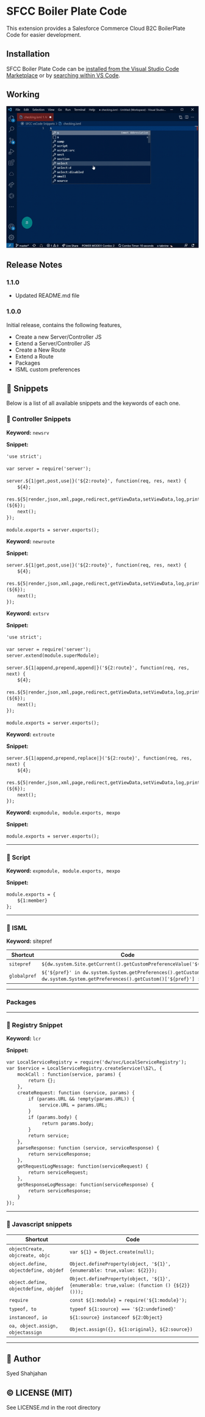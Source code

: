 # SFCC Boiler Plate Code

This extension provides a Salesforce Commerce Cloud B2C BoilerPlate Code for easier development.

## Installation

SFCC Boiler Plate Code can be [installed from the Visual Studio Code Marketplace](https://marketplace.visualstudio.com/items?itemName=novacode.sfccboilerplate) or by [searching within VS Code](https://code.visualstudio.com/docs/editor/extension-gallery#_search-for-an-extension).

## Working
![Demo](https://raw.githubusercontent.com/syed-shahjahan/sfcc_boilerplate_code/master/images/preference_gif.gif)
## Release Notes

### 1.1.0
* Updated README.md file
### 1.0.0

Initial release, contains the following features,
* Create a new Server/Controller JS
* Extend a Server/Controller JS
* Create a New Route
* Extend a Route
* Packages
* ISML custom preferences

## 🧩 Snippets
Below is a list of all available snippets and the keywords of each one.

### 🧩 Controller Snippets

**Keyword:** `newsrv`

**Snippet:**
```
'use strict';

var server = require('server');

server.${1|get,post,use|}('${2:route}', function(req, res, next) {
    ${4};
    res.${5|render,json,xml,page,redirect,getViewData,setViewData,log,print|}(${6});
    next();
});

module.exports = server.exports();
```

**Keyword:** `newroute`

**Snippet:**
```
server.${1|get,post,use|}('${2:route}', function(req, res, next) {
    ${4};
    res.${5|render,json,xml,page,redirect,getViewData,setViewData,log,print|}(${6});
    next();
});
```

**Keyword:** `extsrv`

**Snippet:**
```
'use strict';

var server = require('server');
server.extend(module.superModule);

server.${1|append,prepend,append|}('${2:route}', function(req, res, next) {
    ${4};
    res.${5|render,json,xml,page,redirect,getViewData,setViewData,log,print|}(${6});
    next();
});

module.exports = server.exports();
```

**Keyword:** `extroute`

**Snippet:**
```
server.${1|append,prepend,replace|}('${2:route}', function(req, res, next) {
    ${4};
    res.${5|render,json,xml,page,redirect,getViewData,setViewData,log,print|}(${6});
    next();
});
```

**Keyword:** `expmodule, module.exports, mexpo`

**Snippet:**
```
module.exports = server.exports();
```
---
### 🧩 Script
**Keyword:** `expmodule, module.exports, mexpo`

**Snippet:**
```
module.exports = {
    ${1:member}
};
```
---
### 🧩 ISML


**Keyword:** sitepref

|Shortcut | Code|
-------|---------
|`sitepref`|`${dw.system.Site.getCurrent().getCustomPreferenceValue('${1}')}`|
|`globalpref`|`${'${pref}' in dw.system.System.getPreferences().getCustom() ? dw.system.System.getPreferences().getCustom()['${pref}'] : ''}`|

---
### Packages


---
### 🧩 Registry Snippet

**Keyword:** `lcr`

**Snippet:**
```
var LocalServiceRegistry = require('dw/svc/LocalServiceRegistry');
var $service = LocalServiceRegistry.createService(\$2\, {
    mockCall : function(service, params) {
        return {};
    },
    createRequest: function (service, params) {
        if (params.URL && !empty(params.URL)) {
            service.URL = params.URL;
        }
        if (params.body) {
             return params.body;
        }
        return service;
    },
    parseResponse: function (service, serviceResponse) {
        return serviceResponse;
    },
    getRequestLogMessage: function(serviceRequest) {
        return serviceRequest;
    },
    getResponseLogMessage: function(serviceResponse) {
        return serviceResponse;
    }
});
```
---
### 🧩 Javascript snippets


|Shortcut | Code|
-------|---------
|`objectCreate, objcreate, objc`|`var ${1} = Object.create(null);`|
|`object.define, objectdefine, objdef`|`Object.defineProperty(object, '${1}', {enumerable: true,value: ${2}});`|
|`object.define, objectdefine, objdef`|`Object.defineProperty(object, '${1}', {enumerable: true,value: (function () {${2}}()));`|
|`require`|`const ${1:module} = require('${1:module}');`|
|`typeof, to`|`typeof ${1:source} === '${2:undefined}'`|
|`instanceof, io`|`${1:source} instanceof ${2:Object}`|
|`oa, object.assign, objectassign`|`Object.assign({}, ${1:original}, ${2:source})`|
---

## 👋 Author
Syed Shahjahan

## © LICENSE (MIT)

See LICENSE.md in the root directory
